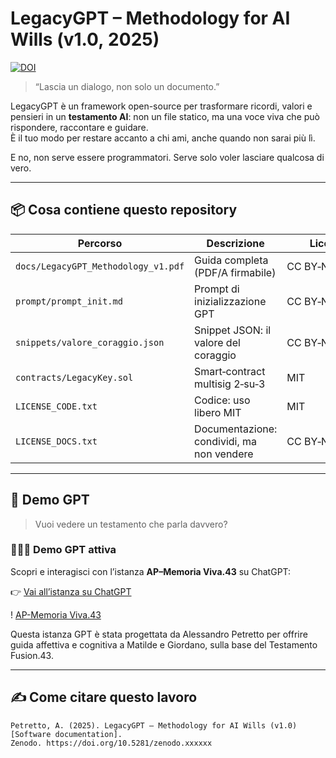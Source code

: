 # LegacyGPT – Methodology for AI Wills (v1.0, 2025)
[![DOI](https://zenodo.org/badge/DOI/10.5281/zenodo.15338052.svg)](https://doi.org/10.5281/zenodo.15338052)

> “Lascia un dialogo, non solo un documento.”

LegacyGPT è un framework open-source per trasformare ricordi, valori e pensieri in un **testamento AI**: non un file statico, ma una voce viva che può rispondere, raccontare e guidare.  
È il tuo modo per restare accanto a chi ami, anche quando non sarai più lì.

E no, non serve essere programmatori. Serve solo voler lasciare qualcosa di vero.

---

## 📦 Cosa contiene questo repository

| Percorso | Descrizione | Licenza |
|----------|-------------|---------|
| `docs/LegacyGPT_Methodology_v1.pdf` | Guida completa (PDF/A firmabile) | CC BY‑NC‑SA 4.0 |
| `prompt/prompt_init.md` | Prompt di inizializzazione GPT | CC BY‑NC‑SA 4.0 |
| `snippets/valore_coraggio.json` | Snippet JSON: il valore del coraggio | CC BY‑NC‑SA 4.0 |
| `contracts/LegacyKey.sol` | Smart‑contract multisig 2‑su‑3 | MIT |
| `LICENSE_CODE.txt` | Codice: uso libero MIT | MIT |
| `LICENSE_DOCS.txt` | Documentazione: condividi, ma non vendere | CC BY‑NC‑SA 4.0 |

---

## 💬 Demo GPT

> Vuoi vedere un testamento che parla davvero?

### 👨‍👧‍👦 Demo GPT attiva

Scopri e interagisci con l’istanza **AP–Memoria Viva.43** su ChatGPT:

👉 [Vai all’istanza su ChatGPT](https://chat.openai.com/g/g-67f46ef35ec48191be99a5bdaa397573-ap-memoria-viva-43)

! [AP-Memoria Viva.43](docs/img/AP_memoria43_preview.png)

Questa istanza GPT è stata progettata da Alessandro Petretto per offrire guida affettiva e cognitiva a Matilde e Giordano, sulla base del Testamento Fusion.43.


---

## ✍️ Come citare questo lavoro

```text
Petretto, A. (2025). LegacyGPT — Methodology for AI Wills (v1.0) [Software documentation].
Zenodo. https://doi.org/10.5281/zenodo.xxxxxx
